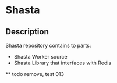 # Shasta

## Description
Shasta repository contains to parts:
- Shasta Worker source
- Shasta Library that interfaces with Redis

** todo remove, test 013
